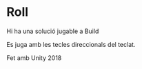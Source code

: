 # Roll


Hi ha una solució jugable a Build

Es juga amb les tecles direccionals del teclat.

Fet amb Unity 2018
